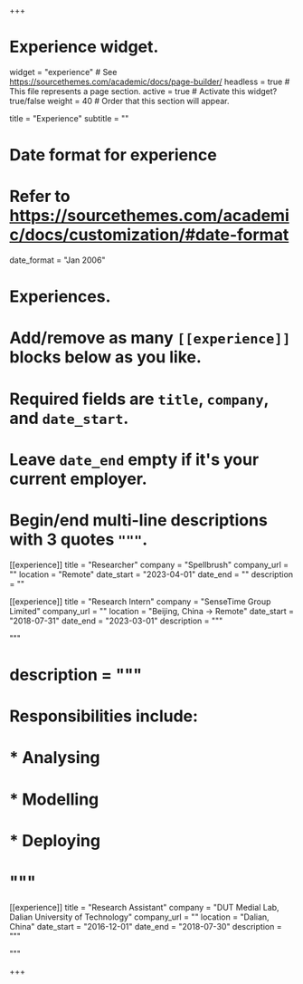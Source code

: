 +++
# Experience widget.
widget = "experience"  # See https://sourcethemes.com/academic/docs/page-builder/
headless = true  # This file represents a page section.
active = true  # Activate this widget? true/false
weight = 40  # Order that this section will appear.

title = "Experience"
subtitle = ""

# Date format for experience
#   Refer to https://sourcethemes.com/academic/docs/customization/#date-format
date_format = "Jan 2006"

# Experiences.
#   Add/remove as many `[[experience]]` blocks below as you like.
#   Required fields are `title`, `company`, and `date_start`.
#   Leave `date_end` empty if it's your current employer.
#   Begin/end multi-line descriptions with 3 quotes `"""`.
[[experience]]
  title = "Researcher"
  company = "Spellbrush"
  company_url = ""
  location = "Remote"
  date_start = "2023-04-01"
  date_end = ""
  description = ""
  
[[experience]]
  title = "Research Intern"
  company = "SenseTime Group Limited"
  company_url = ""
  location = "Beijing, China -> Remote"
  date_start = "2018-07-31"
  date_end = "2023-03-01"
  description = """

[//]: # (#Proposed a novel neural architecture search space and a corresponding algorithm that outperformed previous state-of-)

[//]: # (#the-art models in terms of accuracy under resource constraints. Also a major contributor to the NAS tool chain of the)

[//]: # (#sensetime research.)

[//]: # (#https://wuwei-ai.org/ucg-members/)
  """
#  description = """
#  Responsibilities include:
#  
# * Analysing
#  * Modelling
#  * Deploying
#  """

[[experience]]
  title = "Research Assistant"
  company = "DUT Medial Lab, Dalian University of Technology"
  company_url = ""
  location = "Dalian, China"
  date_start = "2016-12-01"
  date_end = "2018-07-30"
  description = """

[//]: # (#Researched Generative Adversarial Networks and their application on anime line art colorization.)
"""

+++

